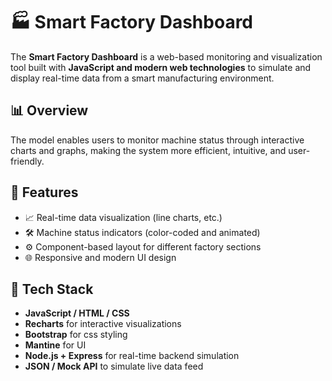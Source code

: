 # 🏭 Smart Factory Dashboard

The **Smart Factory Dashboard** is a web-based monitoring and visualization tool built with **JavaScript and modern web technologies** to simulate and display real-time data from a smart manufacturing environment.
## 📊 Overview

The model enables users to monitor machine status through interactive charts and graphs, making the system more efficient, intuitive, and user-friendly.

## 🚀 Features

- 📈 Real-time data visualization (line charts, etc.)
- 🛠️ Machine status indicators (color-coded and animated)
- ⚙️ Component-based layout for different factory sections
- 🌐 Responsive and modern UI design

## 🧰 Tech Stack

- **JavaScript / HTML / CSS**
- **Recharts** for interactive visualizations
- **Bootstrap** for css styling
- **Mantine** for UI
- **Node.js + Express** for real-time backend simulation
- **JSON / Mock API** to simulate live data feed

